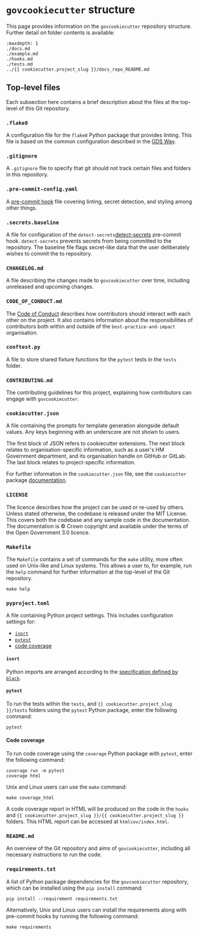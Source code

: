 # `govcookiecutter` structure

This page provides information on the `govcookiecutter` repository structure.
Further detail on folder contents is available:

```{toctree}
:maxdepth: 1
./docs.md
./example.md
./hooks.md
./tests.md
../{{ cookiecutter.project_slug }}/docs_repo_README.md
```

## Top-level files

Each subsection here contains a brief description about the files at the top-level of
this Git repository.

### `.flake8`

A configuration file for the `flake8` Python package that provides linting. This file
is based on the common configuration described in the [GDS Way][gds-way-flake8].

### `.gitignore`

A `.gitignore` file to specify that git should not track certain files and folders in this repository.

### `.pre-commit-config.yaml`

A [pre-commit hook][docs-pre-commit-hooks] file covering linting, secret detection,
and styling among other things.

### `.secrets.baseline`

A file for configuration of the  `detect-secrets`[detect-secrets] pre-commit hook. `detect-secrets` prevents secrets from being committed
to the repository. The baseline file flags secret-like data that the user deliberately wishes to commit the to repository.

### `CHANGELOG.md`

A file describing the changes made to `govcookiecutter` over time, including unreleased
and upcoming changes.

### `CODE_OF_CONDUCT.md`

The [Code of Conduct][code-of-conduct] describes how contributors should interact
with each other on the project.
It also contains information about the responsibilities of contributors
both within and outside of the `best-practice-and-impact` organisation.

### `conftest.py`

A file to store shared fixture functions for the `pytest` tests in the `tests` folder.

### `CONTRIBUTING.md`

The contributing guidelines for this project, explaining how contributors can
engage with `govcookiecutter`.

### `cookiecutter.json`

A file containing the prompts for template generation alongside default values.
Any keys beginning with an underscore are not shown to users.

The first block of JSON refers to cookiecutter extensions. The next block relates to
organisation-specific information, such as a user's HM Government department, and its
organisation handle on GitHub or GitLab. The last block relates to project-specific
information.

For further information in the `cookiecutter.json` file, see the `cookiecutter`
package [documentation][cookiecutter].

### `LICENSE`

The licence describes how the project can be used or re-used by others. Unless stated otherwise, the codebase is released under
the MIT License. This covers both the codebase and any sample code in the
documentation. The documentation is © Crown copyright and available under the terms of
the Open Government 3.0 licence.

### `Makefile`

The `Makefile` contains a set of commands for the `make` utility, more often
used on Unix-like and Linux systems. This allows a user to, for example,
run the `help` command for further information at the top-level of the Git repository.

```shell
make help
```

### `pyproject.toml`

A file containing Python project settings. This includes configuration settings for:

- [`isort`](#isort)
- [`pytest`](#pytest)
- [code coverage](#code-coverage)

#### `isort`

Python imports are arranged according to the [specification defined by `black`][black].

#### `pytest`

To run the tests within the `tests`, and `{{ cookiecutter.project_slug }}/tests` folders
using the `pytest` Python package, enter the following command:

```shell
pytest
```

#### Code coverage

To run code coverage using the `coverage` Python package with `pytest`, enter the
following command:

```shell
coverage run -m pytest
coverage html
```

Unix and Linux users can use the `make` command:

```shell
make coverage_html
```

A code coverage report in HTML will be produced on the code in the `hooks` and
`{{ cookiecutter.project_slug }}/{{ cookiecutter.project_slug }}` folders.
This HTML report can be accessed at `htmlcov/index.html`.

### `README.md`

An overview of the Git repository and aims of `govcookiecutter`, including all necessary instructions to run the code.

### `requirements.txt`

A list of Python package dependencies for the `govcookiecutter` repository,
which can be installed using the `pip install` command:

```shell
pip install --requirement requirements.txt
```

Alternatively, Unix and Linux users can install the requirements along with pre-commit hooks by running the following command:

```shell
make requirements
```

[black]: https://black.readthedocs.io/en/stable/
[code-of-conduct]: https://github.com/best-practice-and-impact/govcookiecutter/blob/main/docs/CODE_OF_CONDUCT.md
[cookiecutter]: https://cookiecutter.readthedocs.io/
[detect-secrets]: https://github.com/Yelp/detect-secrets
[docs-pre-commit-hooks]: https://github.com/best-practice-and-impact/govcookiecutter/blob/main/%7B%7B%20cookiecutter.repo_name%20%7D%7D/docs/contributor_guide/CONTRIBUTING.md#getting-started
[gds-way-flake8]: https://gds-way.cloudapps.digital/manuals/programming-languages/python/python.html#common-configuration
